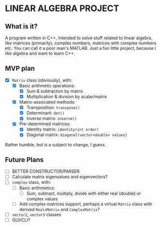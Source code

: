 # LINEAR ALGEBRA PROJECT

## What is it?
A program written in C++, intended to solve stuff related to 
linear algebra, like matrices (primarily), complex numbers, matrices with
complex numbers etc. You can call it a poor man's MATLAB.
Just a fun little project, because I like algebra
and want to learn C++.

## MVP plan

- [x] `Matrix` class (obviously), with:
    - [x] Basic arithmetic operations:
        - [x] Sum & subtraction by matrix
        - [x] Multiplication & division by scalar/matrix
    - [x] Matrix-associated methods:
        - [x] Transposition: `transpose()`
        - [x] Determinant: `det()`
        - [x] Inverse matrix: `inverse()`
    - [x] Pre-determined matrices:
        - [x] Identity matrix: `identity(int order)`
        - [x] Diagonal matrix: `diagonal(vector<double> values)`

Rather humble, but is a subject to change, I guess.

## Future Plans
- [ ] BETTER CONSTRUCTOR/PARSER
- [ ] Calculate matrix eigenvalues and eigenvectors?
- [ ] `complex` class, with:
    - [ ] Basic arithmetics:
        - [ ] Sum, subtract, multiply, divide with either real (double)
        or complex values
    - [ ] Add complex matrices support, perhaps a virtual `Matrix` class with
    derived `RealsMatrix` and `ComplexMatrix`?
- [ ] `vector2`, `vector3` classes
- [ ] GUI/CLI?
